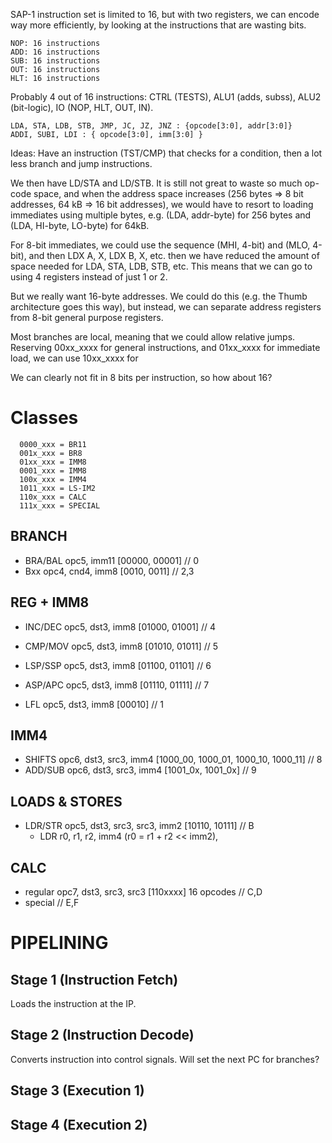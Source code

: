 SAP-1 instruction set is limited to 16, but with two registers, we can encode way more efficiently,
by looking at the instructions that are wasting bits.

    NOP: 16 instructions
    ADD: 16 instructions
    SUB: 16 instructions
    OUT: 16 instructions
    HLT: 16 instructions

Probably 4 out of 16 instructions: CTRL (TESTS), ALU1 (adds, subss), ALU2 (bit-logic), IO (NOP, HLT, OUT, IN).

    LDA, STA, LDB, STB, JMP, JC, JZ, JNZ : {opcode[3:0], addr[3:0]}
    ADDI, SUBI, LDI : { opcode[3:0], imm[3:0] }

Ideas: Have an instruction (TST/CMP) that checks for a condition, then a lot less branch and jump instructions.

We then have LD/STA and LD/STB. It is still not great to waste so much op-code space, and when the address space
increases (256 bytes => 8 bit addresses, 64 kB => 16 bit addresses), we would have to resort to loading immediates
using multiple bytes, e.g. (LDA, addr-byte) for 256 bytes and (LDA, HI-byte, LO-byte) for 64kB.

For 8-bit immediates, we could use the sequence (MHI, 4-bit) and (MLO, 4-bit), and then LDX A, X, LDX B, X, etc.
then we have reduced the amount of space needed for LDA, STA, LDB, STB, etc. This means that we can go to using
4 registers instead of just 1 or 2.

But we really want 16-byte addresses. We could do this (e.g. the Thumb architecture goes this way), but instead,
we can separate address registers from 8-bit general purpose registers.

Most branches are local, meaning that we could allow relative jumps. Reserving 00xx_xxxx for general instructions,
and 01xx_xxxx for immediate load, we can use 10xx_xxxx for

We can clearly not fit in 8 bits per instruction, so how about 16?

# Classes

```
  0000_xxx = BR11
  001x_xxx = BR8
  01xx_xxx = IMM8
  0001_xxx = IMM8
  100x_xxx = IMM4
  1011_xxx = LS-IM2
  110x_xxx = CALC
  111x_xxx = SPECIAL
```

## BRANCH

* BRA/BAL opc5, imm11          [00000, 00001] // 0
* Bxx     opc4, cnd4, imm8     [0010, 0011]   // 2,3

## REG + IMM8

* INC/DEC opc5, dst3, imm8     [01000, 01001] // 4
* CMP/MOV opc5, dst3, imm8     [01010, 01011] // 5
* LSP/SSP opc5, dst3, imm8     [01100, 01101] // 6
* ASP/APC opc5, dst3, imm8     [01110, 01111] // 7

* LFL     opc5, dst3, imm8     [00010] // 1

## IMM4

* SHIFTS  opc6, dst3, src3, imm4 [1000_00, 1000_01, 1000_10, 1000_11] // 8
* ADD/SUB opc6, dst3, src3, imm4 [1001_0x, 1001_0x] // 9

## LOADS & STORES

* LDR/STR opc5, dst3, src3, src3, imm2 [10110, 10111] // B
  - LDR r0, r1, r2, imm4 (r0 = r1 + r2 << imm2),

## CALC

* regular opc7, dst3, src3, src3 [110xxxx] 16 opcodes // C,D
* special                                             // E,F


# PIPELINING

## Stage 1 (Instruction Fetch)

Loads the instruction at the IP.

## Stage 2 (Instruction Decode)

Converts instruction into control signals.
Will set the next PC for branches?

## Stage 3 (Execution 1)

## Stage 4 (Execution 2)
